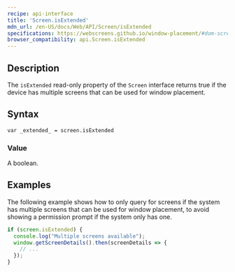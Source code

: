 ```yaml
---
recipe: api-interface
title: 'Screen.isExtended'
mdn_url: /en-US/docs/Web/API/Screen/isExtended
specifications: https://webscreens.github.io/window-placement/#dom-screen-isextended
browser_compatibility: api.Screen.isExtended
---
```


## Description

The `isExtended` read-only property of the `Screen` interface returns true if the device has multiple screens that can be used for window placement.

## Syntax

`var _extended_ = screen.isExtended`

### Value

A boolean.

## Examples

The following example shows how to only query for screens if the
system has multiple screens that can be used for window placement, to
avoid showing a permission prompt if the system only has one.

```js
if (screen.isExtended) {
  console.log("Multiple screens available");
  window.getScreenDetails().then(screenDetails => {
    // ...
  });
}
```
